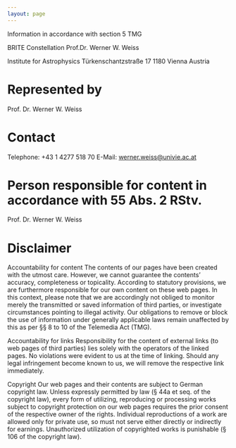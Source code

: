 ```yaml
---
layout: page
---
```

Information in accordance with section 5 TMG

BRITE Constellation
Prof.Dr. Werner W. Weiss

Institute for Astrophysics
Türkenschantzstraße 17
1180 Vienna
Austria

# Represented by
Prof. Dr. Werner W. Weiss

# Contact
Telephone: +43 1 4277 518 70
E-Mail: werner.weiss@univie.ac.at

# Person responsible for content in accordance with 55 Abs. 2 RStv.
Prof. Dr. Werner W. Weiss

# Disclaimer

Accountability for content
The contents of our pages have been created with the utmost care. However,
we cannot guarantee the contents’ accuracy, completeness or topicality.
According to statutory provisions, we are furthermore responsible for our
own content on these web pages. In this context, please note that we are
accordingly not obliged to monitor merely the transmitted or saved
information of third parties, or investigate circumstances pointing to
illegal activity. Our obligations to remove or block the use of
information under generally applicable laws remain unaffected by this as
per §§ 8 to 10 of the Telemedia Act (TMG).

Accountability for links
Responsibility for the content of external links (to web pages of third
parties) lies solely with the operators of the linked pages. No violations
were evident to us at the time of linking. Should any legal infringement
become known to us, we will remove the respective link immediately.

Copyright
Our web pages and their contents are subject to German copyright law.
Unless expressly permitted by law (§ 44a et seq. of the copyright law),
every form of utilizing, reproducing or processing works subject to copyright
protection on our web pages requires the prior consent of the respective
owner of the rights. Individual reproductions of a work are allowed only
for private use, so must not serve either directly or indirectly for
earnings. Unauthorized utilization of copyrighted works is punishable
(§ 106 of the copyright law).